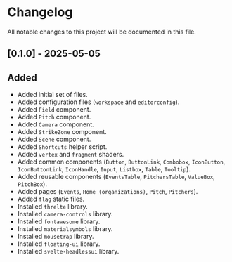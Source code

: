# Changelog

All notable changes to this project will be documented in this file.

## [0.1.0] - 2025-05-05

## Added

- Added initial set of files.
- Added configuration files (`workspace` and `editorconfig`).
- Added `Field` component.
- Added `Pitch` component.
- Added `Camera` component.
- Added `StrikeZone` component.
- Added `Scene` component.
- Added `Shortcuts` helper script.
- Added `vertex` and `fragment` shaders.
- Added common components (`Button`, `ButtonLink`, `Combobox`, `IconButton`, `IconButtonLink`, `IconHandle`, `Input`, `Listbox`, `Table`, `Tooltip`).
- Added reusable components (`EventsTable`, `PitchersTable`, `ValueBox`, `PitchBox`).
- Added pages (`Events`, `Home (organizations)`, `Pitch`, `Pitchers`).
- Added `flag` static files.
- Installed `threlte` library.
- Installed `camera-controls` library.
- Installed `fontawesome` library.
- Installed `materialsymbols` library.
- Installed `mousetrap` library.
- Installed `floating-ui` library.
- Installed `svelte-headlessui` library.
